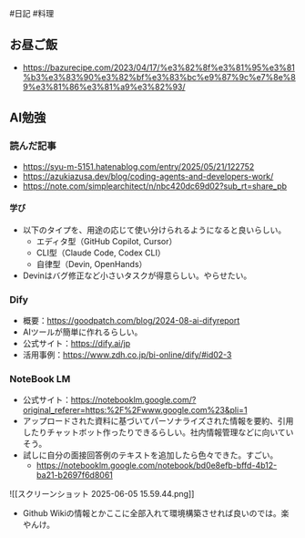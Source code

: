 #日記 #料理 
## お昼ご飯

- https://bazurecipe.com/2023/04/17/%e3%82%8f%e3%81%95%e3%81%b3%e3%83%90%e3%82%bf%e3%83%bc%e9%87%9c%e7%8e%89%e3%81%86%e3%81%a9%e3%82%93/

## AI勉強

### 読んだ記事

- https://syu-m-5151.hatenablog.com/entry/2025/05/21/122752
- https://azukiazusa.dev/blog/coding-agents-and-developers-work/
- https://note.com/simplearchitect/n/nbc420dc69d02?sub_rt=share_pb
#### 学び
- 以下のタイプを、用途の応じて使い分けられるようになると良いらしい。
	- エディタ型（GitHub Copilot, Cursor）
	- CLI型（Claude Code, Codex CLI）
	- 自律型（Devin, OpenHands）
- Devinはバグ修正など小さいタスクが得意らしい。やらせたい。
### Dify
- 概要：https://goodpatch.com/blog/2024-08-ai-difyreport
- AIツールが簡単に作れるらしい。
- 公式サイト：https://dify.ai/jp
- 活用事例：https://www.zdh.co.jp/bi-online/dify/#id02-3

### NoteBook LM
- 公式サイト：https://notebooklm.google.com/?original_referer=https:%2F%2Fwww.google.com%23&pli=1
- アップロードされた資料に基づいてパーソナライズされた情報を要約、引用したりチャットボット作ったりできるらしい。社内情報管理などに向いていそう。
- 試しに自分の面接回答例のテキストを追加したら色々できた。すごい。
	- https://notebooklm.google.com/notebook/bd0e8efb-bffd-4b12-ba21-b2697f6d8061

![[スクリーンショット 2025-06-05 15.59.44.png]]

- Github Wikiの情報とかここに全部入れて環境構築させれば良いのでは。楽やんけ。